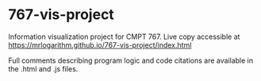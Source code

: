 # 767-vis-project
Information visualization project for CMPT 767. Live copy accessible at https://mrlogarithm.github.io/767-vis-project/index.html

Full comments describing program logic and code citations are available in the .html and .js files. 
